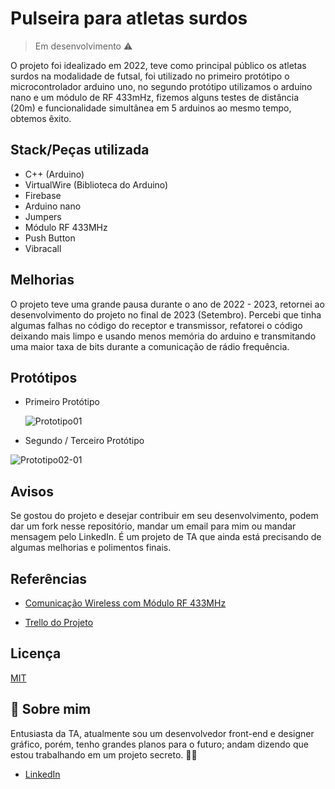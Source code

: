 
# Pulseira para atletas surdos
> Em desenvolvimento ⚠️


O projeto foi idealizado em 2022, teve como principal público os atletas surdos na modalidade de futsal, foi utilizado no primeiro protótipo o microcontrolador arduino uno, no segundo protótipo utilizamos o arduino nano e um módulo de RF 433mHz, fizemos alguns testes de distância (20m) e funcionalidade simultânea em 5 arduinos ao mesmo tempo, obtemos êxito.



## Stack/Peças utilizada

- C++ (Arduino)
- VirtualWire (Biblioteca do Arduino)
- Firebase
- Arduino nano
- Jumpers
- Módulo RF 433MHz
- Push Button
- Vibracall



## Melhorias

O projeto teve uma grande pausa durante o ano de 2022 - 2023, retornei ao desenvolvimento do projeto no final de 2023 (Setembro).
Percebi que tinha algumas falhas no código do receptor e transmissor, refatorei o código deixando mais limpo e usando menos memória do arduino e transmitando uma maior taxa de bits durante a comunicação de rádio frequência. 


## Protótipos

- Primeiro Protótipo

  ![Prototipo01](https://github.com/J3ipy/Projeto-TA-Arduino/assets/97753966/35aaf848-8584-4da3-a1e1-980f9baa2c49)



- Segundo / Terceiro Protótipo
  
![Prototipo02-01](https://github.com/J3ipy/Projeto-TA-Arduino/assets/97753966/9ea25504-f1d5-4b7a-a1f1-2c059246d5f2)
 


## Avisos
Se gostou do projeto e desejar contribuir em seu desenvolvimento, podem dar um fork nesse repositório, mandar um email para mim ou mandar mensagem pelo LinkedIn.
É um projeto de TA que ainda está precisando de algumas melhorias e polimentos finais. 


## Referências

 - [Comunicação Wireless com Módulo RF 433MHz](https://www.makerhero.com/blog/modulo-rf-transmissor-receptor-433mhz-arduino/)

 - [Trello do Projeto](https://trello.com/invite/b/ARXUCccQ/2df3a84992dcc0f9c094257976520f94/planejamento)


## Licença

[MIT](https://choosealicense.com/licenses/mit/)


## 🚀 Sobre mim
Entusiasta da TA, atualmente sou um desenvolvedor front-end e designer gráfico, porém, tenho grandes planos para o futuro; andam dizendo que estou trabalhando em um projeto secreto. 🕵🏻

- [LinkedIn](https://www.linkedin.com/in/j3ipy/)


